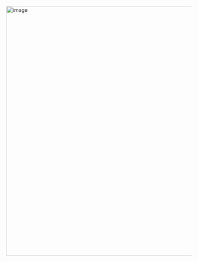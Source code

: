 <img width="1269" height="677" alt="image" src="https://github.com/user-attachments/assets/ee31df52-5a3b-4d8b-8710-06028c3c974d" />
